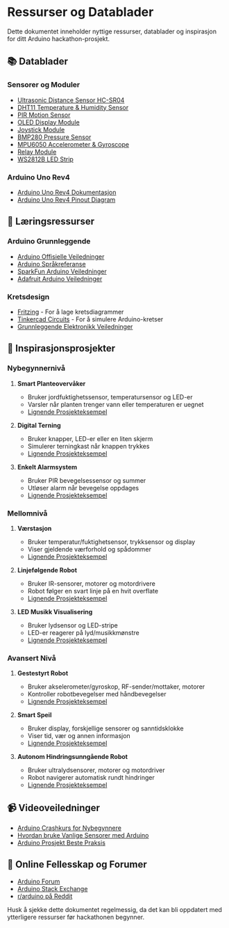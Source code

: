 # Ressurser og Datablader

Dette dokumentet inneholder nyttige ressurser, datablader og inspirasjon for ditt Arduino hackathon-prosjekt.

## 📚 Datablader

### Sensorer og Moduler

- [Ultrasonic Distance Sensor HC-SR04](https://www.kjell.com/globalassets/mediaassets/768118_87291_datasheet_en.pdf?ref=FBF87146FA)
- [DHT11 Temperature & Humidity Sensor](https://components101.com/sites/default/files/component_datasheet/DHT11-Temperature-Sensor.pdf)
- [PIR Motion Sensor](https://cdn-learn.adafruit.com/downloads/pdf/pir-passive-infrared-proximity-motion-sensor.pdf)
- [OLED Display Module](https://cdn-shop.adafruit.com/datasheets/SSD1306.pdf)
- [Joystick Module](https://components101.com/sites/default/files/component_datasheet/Joystick%20Module.pdf)
- [BMP280 Pressure Sensor](https://cdn-shop.adafruit.com/datasheets/BST-BMP280-DS001-11.pdf)
- [MPU6050 Accelerometer & Gyroscope](https://invensense.tdk.com/wp-content/uploads/2015/02/MPU-6000-Datasheet1.pdf)
- [Relay Module](https://components101.com/sites/default/files/component_datasheet/5V%20Relay%20Module%20Datasheet.pdf)
- [WS2812B LED Strip](https://cdn-shop.adafruit.com/datasheets/WS2812B.pdf)

### Arduino Uno Rev4

- [Arduino Uno Rev4 Dokumentasjon](https://docs.arduino.cc/hardware/uno-rev4)
- [Arduino Uno Rev4 Pinout Diagram](https://content.arduino.cc/assets/Pinout-UNOrev4_latest.png)

## 🧠 Læringsressurser

### Arduino Grunnleggende

- [Arduino Offisielle Veiledninger](https://www.arduino.cc/en/Tutorial/HomePage)
- [Arduino Språkreferanse](https://www.arduino.cc/reference/en/)
- [SparkFun Arduino Veiledninger](https://learn.sparkfun.com/tutorials/tags/arduino)
- [Adafruit Arduino Veiledninger](https://learn.adafruit.com/category/learn-arduino)

### Kretsdesign

- [Fritzing](https://fritzing.org/) - For å lage kretsdiagrammer
- [Tinkercad Circuits](https://www.tinkercad.com/learn/circuits) - For å simulere Arduino-kretser
- [Grunnleggende Elektronikk Veiledninger](https://www.electronics-tutorials.ws/category/arduino)

## 🎨 Inspirasjonsprosjekter

### Nybegynnernivå

1. **Smart Planteovervåker**

   - Bruker jordfuktighetssensor, temperatursensor og LED-er
   - Varsler når planten trenger vann eller temperaturen er uegnet
   - [Lignende Prosjekteksempel](https://create.arduino.cc/projecthub/MisterBotBreak/smart-plant-monitoring-system-2618f1)

2. **Digital Terning**

   - Bruker knapper, LED-er eller en liten skjerm
   - Simulerer terningkast når knappen trykkes
   - [Lignende Prosjekteksempel](https://create.arduino.cc/projecthub/instrumentation-engineering/digital-dice-using-arduino-uno-81c7f2)

3. **Enkelt Alarmsystem**
   - Bruker PIR bevegelsessensor og summer
   - Utløser alarm når bevegelse oppdages
   - [Lignende Prosjekteksempel](https://create.arduino.cc/projecthub/Aritro/security-access-using-rfid-reader-f7c746)

### Mellomnivå

1. **Værstasjon**

   - Bruker temperatur/fuktighetsensor, trykksensor og display
   - Viser gjeldende værforhold og spådommer
   - [Lignende Prosjekteksempel](https://create.arduino.cc/projecthub/133030/arduino-portable-weather-station-056e34)

2. **Linjefølgende Robot**

   - Bruker IR-sensorer, motorer og motordrivere
   - Robot følger en svart linje på en hvit overflate
   - [Lignende Prosjekteksempel](https://create.arduino.cc/projecthub/robocircuits/line-following-robot-arduino-121f89)

3. **LED Musikk Visualisering**
   - Bruker lydsensor og LED-stripe
   - LED-er reagerer på lyd/musikkmønstre
   - [Lignende Prosjekteksempel](https://create.arduino.cc/projecthub/buzzandy/music-reactive-led-strip-5645ed)

### Avansert Nivå

1. **Gestestyrt Robot**

   - Bruker akselerometer/gyroskop, RF-sender/mottaker, motorer
   - Kontroller robotbevegelser med håndbevegelser
   - [Lignende Prosjekteksempel](https://create.arduino.cc/projecthub/electropeak/arduino-gesture-controlled-robot-bc40f5)

2. **Smart Speil**

   - Bruker display, forskjellige sensorer og sanntidsklokke
   - Viser tid, vær og annen informasjon
   - [Lignende Prosjekteksempel](https://create.arduino.cc/projecthub/hackerhouse/arduino-smart-mirror-26ab2a)

3. **Autonom Hindringsunngående Robot**
   - Bruker ultralydsensorer, motorer og motordriver
   - Robot navigerer automatisk rundt hindringer
   - [Lignende Prosjekteksempel](https://create.arduino.cc/projecthub/jithinsanal1610/obstacle-avoidance-robot-using-arduino-and-ultrasonic-sensor-7060e4)

## 📹 Videoveiledninger

- [Arduino Crashkurs for Nybegynnere](https://www.youtube.com/watch?v=1R3fqSFCAjM)
- [Hvordan bruke Vanlige Sensorer med Arduino](https://www.youtube.com/watch?v=SHkFzXOpvT8)
- [Arduino Prosjekt Beste Praksis](https://www.youtube.com/watch?v=P768C2d8C4I)

## 📘 Online Fellesskap og Forumer

- [Arduino Forum](https://forum.arduino.cc/)
- [Arduino Stack Exchange](https://arduino.stackexchange.com/)
- [r/arduino på Reddit](https://www.reddit.com/r/arduino/)

Husk å sjekke dette dokumentet regelmessig, da det kan bli oppdatert med ytterligere ressurser før hackathonen begynner.
